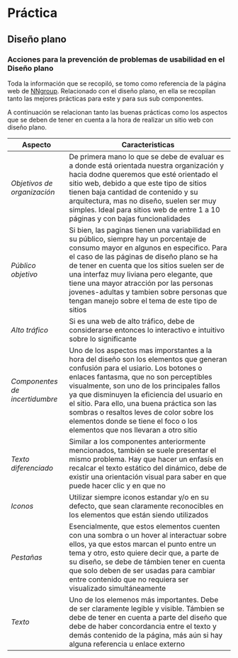 # Práctica 
## Diseño plano

### Acciones para la prevención de problemas de usabilidad en el Diseño plano

Toda la información que se recopiló, se tomo como referencia de la página web de [NNgroup][link]. Relacionado con el diseño plano, en ella se recopilan tanto las mejores prácticas para este y para sus sub componentes.

[link]: https://www.nngroup.com/articles/flat-design-best-practices/

A continuación se relacionan tanto las buenas prácticas como los aspectos que se deben de tener en cuenta a la hora de realizar un sitio web con diseño plano.

| **Aspecto** | **Caracteristicas** |
| -- | -- |
| *Objetivos de organización* | De primera mano lo que se debe de evaluar es a donde está orientada nuestra organización y hacia dodne queremos que esté orientado el sitio web, debido a que este tipo de sitios tienen baja cantidad de contenido y su arquitectura, mas no diseño, suelen ser muy simples. Ideal para sitios web de entre 1 a 10 páginas y con bajas funcionalidades |
| *Público objetivo* | Si bien, las paginas tienen una variabilidad en su público, siempre hay un porcentaje de consumo mayor en algunos en especifico. Para el caso de las páginas de diseño plano se ha de tener en cuenta que los sitios suelen ser de una interfaz muy liviana pero elegante, que tiene una mayor atracción por las personas jovenes-adultas y tambien sobre personas que tengan manejo sobre el tema de este tipo de sitios |
| *Alto tráfico* | Si es una web de alto tráfico, debe de considerarse entonces lo interactivo e intuitivo sobre lo significante  |
| *Componentes de incertidumbre* | Uno de los aspectos mas imporstantes a la hora del diseño son los elementos que generan confusión para el usiario. Los botones o enlaces fantasma, que no son perceptibles visualmente, son uno de los principales fallos ya que disminuyen la eficiencia del usuario en el sitio. Para ello, una buena práctica  son las sombras o resaltos leves de color sobre los elementos donde se tiene el foco o los elementos que nos llevaran a otro sitio |
| *Texto diferenciado* | Similar a los componentes anteriormente mencionados, también se suele presentar el mismo problema. Hay que hacer un enfasís en recalcar el texto estático del dinámico, debe de existir una orientación visual para saber en que puede hacer clic y en que no |
| *Iconos* | Utilizar siempre iconos estandar y/o en su defecto, que sean claramente reconocibles en los elementos que están siendo utilizados |
| *Pestañas* | Esencialmente, que estos elementos cuenten con una sombra o un hover al interactuar sobre ellos, ya que estos marcan el punto entre un tema y otro, esto quiere decir que, a parte de su diseño, se debe de támbien tener en cuenta que solo deben de ser usadas para cambiar entre contenido que no requiera ser visualizado simultáneamente |
| *Texto* | Uno de los elemenos más importantes. Debe de ser claramente legible y visible. Támbien se debe de tener en cuenta a parte del diseño que debe de haber concordancia entre el texto y demás contenido de la página, más aún si hay alguna referencia u enlace externo |



